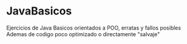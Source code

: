# JavaBasicos
  Ejercicios de Java Basicos orientados a POO, erratas y fallos posibles
  Ademas de codigo poco optimizado o directamente "salvaje"
